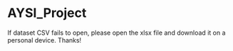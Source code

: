 # AYSI_Project

If dataset CSV fails to open, please open the xlsx file and download it on a personal device. Thanks!
